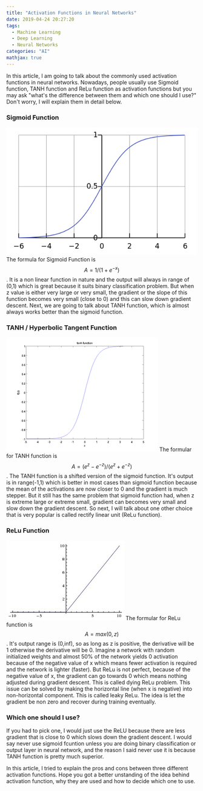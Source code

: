 ```yaml
---
title: "Activation Functions in Neural Networks"
date: 2019-04-24 20:27:20
tags: 
  - Machine Learning
  - Deep Learning
  - Neural Networks
categories: "AI" 
mathjax: true
---
```

In this article, I am going to talk about the commonly used activation functions in neural networks. Nowadays, people usually use Sigmoid function, TANH function and ReLu function as activation functions but you may ask "what's the difference between them and which one should I use?" Don't worry, I will explain them in detail below.

### Sigmoid Function
![Sigmoid graph](/assets/images/Sigmoid.png)
The formula for Sigmoid Function is $$A = 1 / (1 + e^{-x})$$. It is a non linear function in nature and the output will always in range of (0,1) which is great because it suits binary classification problem. But when z value is either very large or very small, the gradient or the slope of this function becomes very small (close to 0) and this can slow down gradient descent. Next, we are going to talk about TANH function, which is almost always works better than the sigmoid function.

### TANH / Hyperbolic Tangent Function
![TANH graph](/assets/images/TANH.png)
The formular for TANH function is $$A = (e^z - e^{-z}) / (e^z + e^{-z})$$. The TANH function is a shifted version of the sigmoid function. It's output is in range(-1,1) which is better in most cases than sigmoid function because the mean of the activations are now closer to 0 and the gradient is much stepper. But it still has the same problem that sigmoid function had, when z is extreme large or extreme small, gradient can becomes very small and slow down the gradient descent. So next, I will talk about one other choice that is very popular is called rectify linear unit (ReLu function).

### ReLu Function
![ReLu graph](/assets/images/ReLu.jpeg)
The formular for ReLu function is $$A = max(0, z)$$. It's output range is (0,inf), so as long as z is positive, the derivative will be 1 otherwise the derivative will be 0. Imagine a network with random initialized weights and almost 50% of the network yields 0 activation because of the negative value of x which means fewer activation is required and the network is lighter (faster). But ReLu is not perfect, because of the negative value of x, the gradient can go towards 0 which means nothing adjusted during gradient descent. This is called dying ReLu problem. This issue can be solved by making the horizontal line (when x is negative) into non-horizontal component. This is called leaky ReLu. The idea is let the gradient be non zero and recover during training eventually.

### Which one should I use?
If you had to pick one, I would just use the ReLU because there are less gradient that is close to 0 which slows down the gradient descent. I would say never use sigmoid fcuntion unless you are doing binary classification or output layer in neural network, and the reason I said never use it is because TANH function is pretty much superior.

In this article, I tried to explain the pros and cons between three different activation functions. Hope you got a better unstanding of the idea behind activation function, why they are used and how to decide which one to use.

